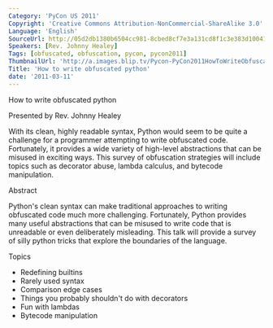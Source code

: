```yaml
---
Category: 'PyCon US 2011'
Copyright: 'Creative Commons Attribution-NonCommercial-ShareAlike 3.0'
Language: 'English'
SourceUrl: http://05d2db1380b6504cc981-8cbed8cf7e3a131cd8f1c3e383d10041.r93.cf2.rackcdn.com/pycon-us-2011/398_how-to-write-obfuscated-python.mp4
Speakers: [Rev. Johnny Healey]
Tags: [obfuscated, obfuscation, pycon, pycon2011]
ThumbnailUrl: 'http://a.images.blip.tv/Pycon-PyCon2011HowToWriteObfuscatedPython160.png'
Title: 'How to write obfuscated python'
date: '2011-03-11'
---
```

How to write obfuscated python

Presented by Rev. Johnny Healey

With its clean, highly readable syntax, Python would seem to be quite a
challenge for a programmer attempting to write obfuscated code. Fortunately,
it provides a wide variety of high-level abstractions that can be misused in
exciting ways. This survey of obfuscation strategies will include topics such
as decorator abuse, lambda calculus, and bytecode manipulation.

Abstract

Python's clean syntax can make traditional approaches to writing obfuscated
code much more challenging. Fortunately, Python provides many useful
abstractions that can be misused to write code that is unreadable or even
deliberately misleading. This talk will provide a survey of silly python
tricks that explore the boundaries of the language.

Topics

  * Redefining builtins 
  * Rarely used syntax 
  * Comparison edge cases 
  * Things you probably shouldn't do with decorators 
  * Fun with lambdas 
  * Bytecode manipulation 

